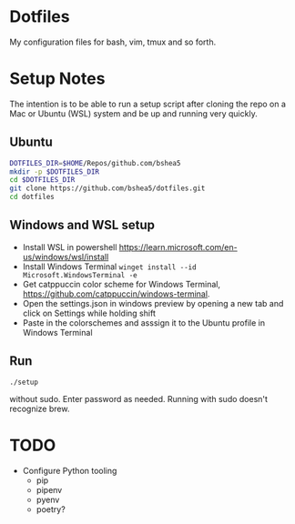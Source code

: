 # Dotfiles

My configuration files for bash, vim, tmux and so forth.

# Setup Notes

The intention is to be able to run a setup script after cloning the repo on a
Mac or Ubuntu (WSL) system and be up and running very quickly.

## Ubuntu

```bash
DOTFILES_DIR=$HOME/Repos/github.com/bshea5
mkdir -p $DOTFILES_DIR
cd $DOTFILES_DIR
git clone https://github.com/bshea5/dotfiles.git
cd dotfiles
```

## Windows and WSL setup

- Install WSL in powershell
  https://learn.microsoft.com/en-us/windows/wsl/install
- Install Windows Terminal `winget install --id Microsoft.WindowsTerminal -e`
- Get catppuccin color scheme for Windows Terminal,
  https://github.com/catppuccin/windows-terminal.
- Open the settings.json in windows preview by opening a new tab and click on
  Settings while holding shift
- Paste in the colorschemes and asssign it to the Ubuntu profile in Windows
  Terminal

## Run

```
./setup
```

without sudo. Enter password as needed. Running with sudo doesn't recognize
brew.

# TODO

- Configure Python tooling
  - pip
  - pipenv
  - pyenv
  - poetry?
